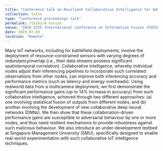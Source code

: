 ```yaml
---
title: "Conference talk on Resilient Collaborative Intelligence for Adversarial IoT Environments"
collection: talks
type: "Conference proceedings talk"
permalink: /talks/4.Fusion
venue: "2019 22th International Conference on Information Fusion (FUSION)"
date: 2019-07-03
location: "Remote"
---
```


Many IoT networks, including for battlefield deployments, involve the deployment of resource-constrained sensors with varying degrees of redundancy/overlap (i.e., their data streams possess significant spatiotemporal correlation). Collaborative intelligence, whereby individual nodes adjust their inferencing pipelines to incorporate such correlated observations from other nodes, can improve both inferencing accuracy and performance metrics (such as latency and energy overheads). Using realworld data from a multicamera deployment, we first demonstrate the significant performance gains (up to 14% increase in accuracy) from such collaborative intelligence, achieved through two different approaches: (a) one involving statistical fusion of outputs from different nodes, and (b) another involving the development of new collaborative deep neural networks (DNNs). We then show that these collaboration-driven performance gains are susceptible to adversarial behaviour by one or more nodes, and thus need resilient mechanisms to provide robustness against such malicious behaviour. We also introduce an under-development testbed at Singapore Management University (SMU), specifically designed to enable real-world experimentation with such collaborative IoT intelligence techniques.